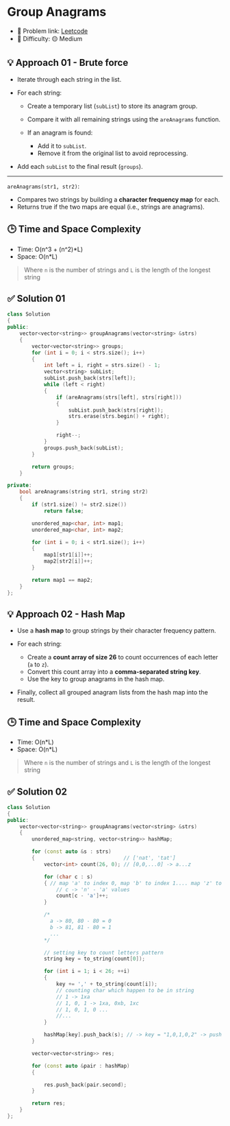 # Group Anagrams

- 🧩 Problem link: [Leetcode](https://leetcode.com/problems/group-anagrams/)
- 🚦 Difficulty: 🟡 Medium

## 💡 Approach 01 - Brute force

- Iterate through each string in the list.
- For each string:

  - Create a temporary list (`subList`) to store its anagram group.
  - Compare it with all remaining strings using the `areAnagrams` function.
  - If an anagram is found:

    - Add it to `subList`.
    - Remove it from the original list to avoid reprocessing.

- Add each `subList` to the final result (`groups`).

---

`areAnagrams(str1, str2)`:

- Compares two strings by building a **character frequency map** for each.
- Returns true if the two maps are equal (i.e., strings are anagrams).

## 🕒 Time and Space Complexity

- Time: O(n^3 + (n^2)\*L)
- Space: O(n\*L)

> Where `n` is the number of strings and `L` is the length of the longest string

## ✅ Solution 01

```cpp
class Solution
{
public:
    vector<vector<string>> groupAnagrams(vector<string> &strs)
    {
        vector<vector<string>> groups;
        for (int i = 0; i < strs.size(); i++)
        {
            int left = i, right = strs.size() - 1;
            vector<string> subList;
            subList.push_back(strs[left]);
            while (left < right)
            {
                if (areAnagrams(strs[left], strs[right]))
                {
                    subList.push_back(strs[right]);
                    strs.erase(strs.begin() + right);
                }

                right--;
            }
            groups.push_back(subList);
        }

        return groups;
    }

private:
    bool areAnagrams(string str1, string str2)
    {
        if (str1.size() != str2.size())
            return false;

        unordered_map<char, int> map1;
        unordered_map<char, int> map2;

        for (int i = 0; i < str1.size(); i++)
        {
            map1[str1[i]]++;
            map2[str2[i]]++;
        }

        return map1 == map2;
    }
};
```

## 💡 Approach 02 - Hash Map

- Use a **hash map** to group strings by their character frequency pattern.
- For each string:

  - Create a **count array of size 26** to count occurrences of each letter (`a` to `z`).
  - Convert this count array into a **comma-separated string key**.
  - Use the key to group anagrams in the hash map.

- Finally, collect all grouped anagram lists from the hash map into the result.

## 🕒 Time and Space Complexity

- Time: O(n\*L)
- Space: O(n\*L)

> Where `n` is the number of strings and `L` is the length of the longest string

## ✅ Solution 02

```cpp
class Solution
{
public:
    vector<vector<string>> groupAnagrams(vector<string> &strs)
    {
        unordered_map<string, vector<string>> hashMap;

        for (const auto &s : strs)
        {                             // ['nat', 'tat']
            vector<int> count(26, 0); // [0,0,...0] -> a...z

            for (char c : s)
            { // map 'a' to index 0, map 'b' to index 1.... map 'z' to index 26
                // c -> 'n' - 'a' values
                count[c - 'a']++;
            }

            /*
              a -> 80, 80 - 80 = 0
              b -> 81, 81 - 80 = 1
              ...
            */

            // setting key to count letters pattern
            string key = to_string(count[0]);

            for (int i = 1; i < 26; ++i)
            {
                key += ',' + to_string(count[i]);
                // counting char which happen to be in string
                // 1 -> 1xa
                // 1, 0, 1 -> 1xa, 0xb, 1xc
                // 1, 0, 1, 0 ...
                //...
            }

            hashMap[key].push_back(s); // -> key = "1,0,1,0,2" -> push `acee`
        }

        vector<vector<string>> res;

        for (const auto &pair : hashMap)
        {

            res.push_back(pair.second);
        }

        return res;
    }
};
```
